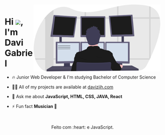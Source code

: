 <img align="right" src="https://github.com/Daviziih/Daviziih/blob/main/.github/workflows/programming_svr.svg" width="410"/>

<h1 align="left">Hi <img src="https://raw.githubusercontent.com/kaueMarques/kaueMarques/master/hi.gif" width="30px">, I'm Davi Gabriel</h1>

- 🔥 Junior Web Developer & I'm studying Bachelor of Computer Science

- 👨‍💻 All of my projects are available at [daviziih.com](https://daviziih.com)

- 💬 Ask me about **JavaScript, HTML, CSS, JAVA, React**

- ⚡ Fun fact **Musician 🎸**

<!--![Snake animation](https://github.com/Daviziih/Daviziih/blob/output/github-contribution-grid-snake.svg)-->
<br>

<div align="center">
  <p>Feito com :heart: e JavaScript.</p>
</div>
<!--
**Daviziih/Daviziih** is a ✨ _special_ ✨ repository because its `README.md` (this file) appears on your GitHub profile.

Here are some ideas to get you started:

- 🔭 I’m currently working on ...
- 🌱 I’m currently learning ...
- 👯 I’m looking to collaborate on ...
- 🤔 I’m looking for help with ...
- 💬 Ask me about ...
- 📫 How to reach me: ...
- 😄 Pronouns: ...
- ⚡ Fun fact: ...
-->
